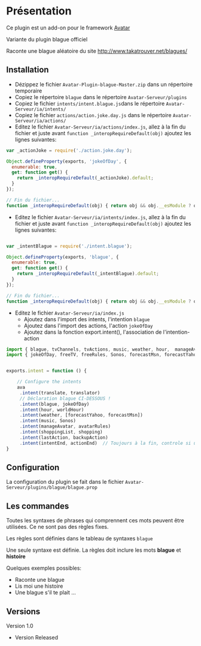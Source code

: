 Présentation
=========

Ce plugin est un add-on pour le framework [Avatar](https://github.com/Spikharpax/Avatar-Serveur)

Variante du plugin blague officiel

Raconte une blague aléatoire du site http://www.takatrouver.net/blagues/


## Installation

- Dézippez le fichier `Avatar-Plugin-blague-Master.zip` dans un répertoire temporaire
- Copiez le répertoire `blague` dans le répertoire `Avatar-Serveur/plugins`
- Copiez le fichier `intents/intent.blague.js`dans le répertoire `Avatar-Serveur/ia/intents/`
- Copiez le fichier `actions/action.joke.day.js` dans le répertoire `Avatar-Serveur/ia/actions/`
- Editez le fichier `Avatar-Serveur/ia/actions/index.js`, allez à la fin du fichier et juste avant `function _interopRequireDefault(obj)` ajoutez les lignes suivantes:

```javascript
var _actionJoke = require('./action.joke.day');

Object.defineProperty(exports, 'jokeOfDay', {
  enumerable: true,
  get: function get() {
    return _interopRequireDefault(_actionJoke).default;
  }
});

// Fin du fichier...
function _interopRequireDefault(obj) { return obj && obj.__esModule ? obj : { default: obj }; }
```

- Editez le fichier `Avatar-Serveur/ia/intents/index.js`, allez à la fin du fichier et juste avant `function _interopRequireDefault(obj)` ajoutez les lignes suivantes:

```javascript

var _intentBlague = require('./intent.blague');

Object.defineProperty(exports, 'blague', {
  enumerable: true,
  get: function get() {
    return _interopRequireDefault(_intentBlague).default;
  }
});

// Fin du fichier...
function _interopRequireDefault(obj) { return obj && obj.__esModule ? obj : { default: obj }; }
```

- Editez le fichier `Avatar-Serveur/ia/index.js`
	- Ajoutez dans l'import des intents, l'intention `blague`
	- Ajoutez dans l'import des actions, l'action `jokeOfDay`
	- Ajoutez dans la fonction export.intent(), l'association de l'intention-action

```javascript
import { blague, tvChannels, tvActions, music, weather, hour,  manageAvatar, shoppingList, translate, lastAction, intentEnd} from './intents';
import { jokeOfDay, freeTV, freeRules, Sonos, forecastMsn, forecastYahoo, worldHour, avatarRules, shopping, translator, backupAction, actionEnd} from './actions';


exports.intent = function () {

	// Configure the intents
	ava
	 .intent(translate, translator)
	 // Déclaration blague CI-DESSOUS !
	 .intent(blague, jokeOfDay)
	 .intent(hour, worldHour)
	 .intent(weather, [forecastYahoo, forecastMsn])
	 .intent(music, Sonos)
	 .intent(manageAvatar, avatarRules)
	 .intent(shoppingList, shopping)
	 .intent(lastAction, backupAction)
	 .intent(intentEnd, actionEnd)  // Toujours à la fin, controle si une règle est passée
}
```


## Configuration
La configuration du plugin se fait dans le fichier `Avatar-Serveur/plugins/blague/blague.prop`

## Les commandes
Toutes les syntaxes de phrases qui comprennent ces mots peuvent être utilisées. Ce ne sont pas des règles fixes.

Les règles sont définies dans le tableau de syntaxes `blague`

Une seule syntaxe est définie. La règles doit inclure les mots **blague** et **histoire**

Quelques exemples possibles:
- Raconte une blague
- Lis moi une histoire
- Une blague s'il te plait
...
   
## Versions
Version 1.0 
- Version Released
